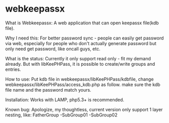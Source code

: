 # webkeepassx
What is Webkeepassx:
A web application that can open keepassx file(kdb file).

Why I need this:
For better password sync - people can easily get password via web, especially for people who don't actually generate password but only need get password, like oncall guys, etc.

What is the status:
Currently it only support read only - fit my demand already. But with libKeePHPass, it is possible
to create/write groups and entries.

How to use:
Put kdb file in webkeepassx/libKeePHPass/kdbfile, change webkeepassx/libKeePHPass/access_kdb.php
as follow. make sure the kdb file name and the password match yours.
<?php
require_once "Kdb.php";
$db = Kdb::open('kdbfile/test.kdb', 'password');
?>

Installation:
Works with LAMP, php5.3+ is recommended.

Known bug:
Apologize, my thoughtless, current version only support 1 layer nesting, like:
FatherGroup
   -SubGroup01
   -SubGroup02
